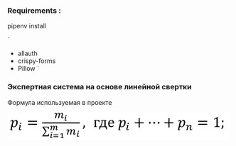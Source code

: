 ### Requirements :
pipenv install 

`
 - allauth
 - crispy-forms
 - Pillow 
`

### Экспертная система на основе линейной свертки

Формула используемая в проекте

 ![Формула](https://github.com/partybreaker/convolution/blob/master/img/f.png)
